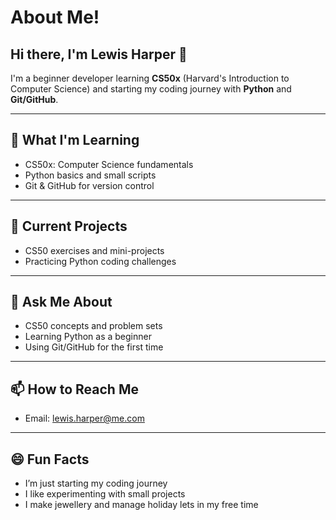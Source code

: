 # About Me!

## Hi there, I'm Lewis Harper 👋

I'm a beginner developer learning **CS50x** (Harvard's Introduction to Computer Science) and starting my coding journey with **Python** and **Git/GitHub**.  

---

## 🌱 What I'm Learning
- CS50x: Computer Science fundamentals  
- Python basics and small scripts  
- Git & GitHub for version control  

---

## 🔭 Current Projects
- CS50 exercises and mini-projects  
- Practicing Python coding challenges  

---

## 💬 Ask Me About
- CS50 concepts and problem sets  
- Learning Python as a beginner  
- Using Git/GitHub for the first time  

---

## 📫 How to Reach Me
- Email: [lewis.harper@me.com](mailto:lewis.harper@me.com)   

---

## 😄 Fun Facts
- I’m just starting my coding journey  
- I like experimenting with small projects  
- I make jewellery and manage holiday lets in my free time

